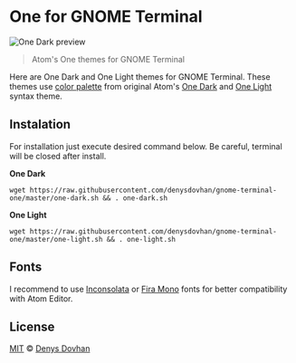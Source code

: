 # One for GNOME Terminal

![One Dark preview][preview-img]

> Atom's One themes for GNOME Terminal

Here are One Dark and One Light themes for GNOME Terminal. These themes use [color palette][palette] from original Atom's [One Dark][one-dark-syntax] and [One Light][one-light-syntax] syntax theme.

## Instalation

For installation just execute desired command below. Be careful, terminal will be closed after install.

**One Dark**

```
wget https://raw.githubusercontent.com/denysdovhan/gnome-terminal-one/master/one-dark.sh && . one-dark.sh
```

**One Light**

```
wget https://raw.githubusercontent.com/denysdovhan/gnome-terminal-one/master/one-light.sh && . one-light.sh

```

## Fonts

I recommend to use [Inconsolata][inconsolata] or [Fira Mono][fira-mono] fonts for better compatibility with Atom Editor.

## License

[MIT][mit-license] © [Denys Dovhan][denysdovhan]

[preview-img]: https://cloud.githubusercontent.com/assets/3459374/9424576/aa1f7e3e-48f9-11e5-9f9d-24db40af559d.png
[palette]: ./COLORS
[one-dark-syntax]: https://atom.io/themes/one-dark-syntax
[one-light-syntax]: https://atom.io/themes/one-light-syntax
[inconsolata]: https://www.google.com/fonts/specimen/Inconsolata
[fira-mono]: https://github.com/mozilla/Fira
[mit-license]: http://opensource.org/licenses/MIT
[denysdovhan]: http://denysdovhan.com/
